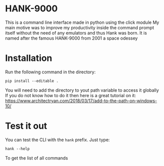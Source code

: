 # HANK-9000
This is a command line interface made in python using the click module
My main motive was to improve my productivity inside the command prompt itself without the need of any emulators
and thus Hank was born. It is named after the famous HANK-9000 from 2001 a space odessey

# Installation
Run the following command in the directory:
```
pip install --editable .
```
You will need to add the directory to yout path variable to access it globally
If you do not know how to do it then here is a great tutorial on it: https://www.architectryan.com/2018/03/17/add-to-the-path-on-windows-10/

# Test it out
You can test the CLI with the `hank` prefix. Just type:
```
hank --help
```
To get the list of all commands
